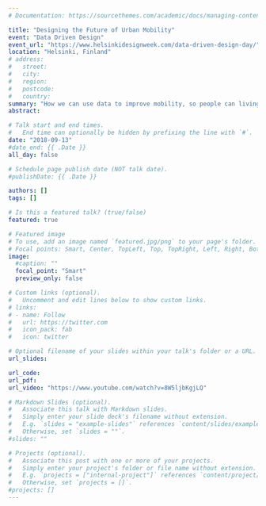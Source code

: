 ```yaml
---
# Documentation: https://sourcethemes.com/academic/docs/managing-content/

title: "Designing the Future of Urban Mobility"
event: "Data Driven Design"
event_url: "https://www.helsinkidesignweek.com/data-driven-design-day/"
location: "Helsinki, Finland"
# address:
#   street:
#   city:
#   region:
#   postcode:
#   country:
summary: "How we can use data to improve mobility, so people can living healthy, affordable, and sustainable lives. "
abstract:

# Talk start and end times.
#   End time can optionally be hidden by prefixing the line with `#`.
date: "2018-09-13"
#date_end: {{ .Date }}
all_day: false

# Schedule page publish date (NOT talk date).
#publishDate: {{ .Date }}

authors: []
tags: []

# Is this a featured talk? (true/false)
featured: true

# Featured image
# To use, add an image named `featured.jpg/png` to your page's folder. 
# Focal points: Smart, Center, TopLeft, Top, TopRight, Left, Right, BottomLeft, Bottom, BottomRight.
image:
  #caption: ""
  focal_point: "Smart"
  preview_only: false

# Custom links (optional).
#   Uncomment and edit lines below to show custom links.
# links:
# - name: Follow
#   url: https://twitter.com
#   icon_pack: fab
#   icon: twitter

# Optional filename of your slides within your talk's folder or a URL.
url_slides:

url_code:
url_pdf:
url_video: "https://www.youtube.com/watch?v=8W5ljbKgjLQ"

# Markdown Slides (optional).
#   Associate this talk with Markdown slides.
#   Simply enter your slide deck's filename without extension.
#   E.g. `slides = "example-slides"` references `content/slides/example-slides.md`.
#   Otherwise, set `slides = ""`.
#slides: ""

# Projects (optional).
#   Associate this post with one or more of your projects.
#   Simply enter your project's folder or file name without extension.
#   E.g. `projects = ["internal-project"]` references `content/project/deep-learning/index.md`.
#   Otherwise, set `projects = []`.
#projects: []
---
```

